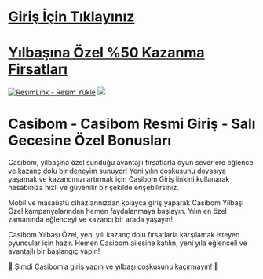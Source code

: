 #  <a href="https://l24.im/InD0">Giriş İçin Tıklayınız</a>

#  <a href="https://l24.im/InD0">Yılbaşına Özel %50 Kazanma Firsatları</a>


<meta charset="UTF-8">
    <meta name="viewport" content="width=device-width, initial-scale=1.0">
</head>
<body>

<a href="https://l24.im/InD0" title="ResimLink - Resim Yükle"><img src="https://camo.githubusercontent.com/683c501021afee79fe5fa0e5faa61ebafd90d9b3ec15a2c7315ec23d4d477315/68747470733a2f2f722e726573696d6c696e6b2e636f6d2f6f5f5637494a722e6a7067" title="ResimLink - Resim Yükle" alt="ResimLink - Resim Yükle"></a>
<a href="https://l24.im/InD0">
    <img src="https://camo.githubusercontent.com/683c501021afee79fe5fa0e5faa61ebafd90d9b3ec15a2c7315ec23d4d477315/68747470733a2f2f722e726573696d6c696e6b2e636f6d2f6f5f5637494a722e6a7067" />
</a>
</a>

# Casibom - Casibom Resmi Giriş - Salı Gecesine Özel Bonusları



Casibom, yılbaşına özel sunduğu avantajlı fırsatlarla oyun severlere eğlence ve kazanç dolu bir deneyim sunuyor! Yeni yılın coşkusunu doyasıya yaşamak ve kazancınızı artırmak için Casibom Giriş linkini kullanarak hesabınıza hızlı ve güvenilir bir şekilde erişebilirsiniz.

Mobil ve masaüstü cihazlarınızdan kolayca giriş yaparak Casibom Yılbaşı Özel kampanyalarından hemen faydalanmaya başlayın. Yılın en özel zamanında eğlenceyi ve kazancı bir arada yaşayın!

Casibom Yılbaşı Özel, yeni yılı kazanç dolu fırsatlarla karşılamak isteyen oyuncular için hazır. Hemen Casibom ailesine katılın, yeni yıla eğlenceli ve avantajlı bir başlangıç yapın!

🎄 Şimdi Casibom’a giriş yapın ve yılbaşı coşkusunu kaçırmayın! 🎁

